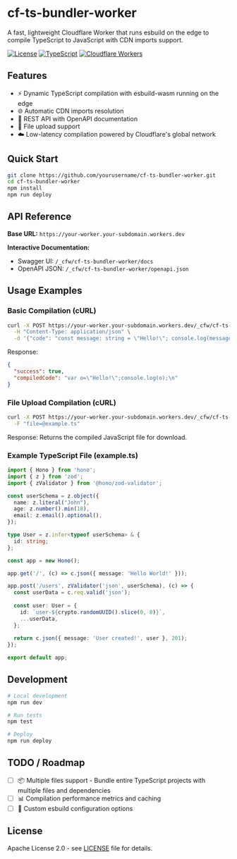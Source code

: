 # cf-ts-bundler-worker

A fast, lightweight Cloudflare Worker that runs esbuild on the edge to compile TypeScript to JavaScript with CDN imports support.

[![License](https://img.shields.io/badge/License-Apache%202.0-blue.svg)](https://opensource.org/licenses/Apache-2.0)
[![TypeScript](https://img.shields.io/badge/TypeScript-5.5-blue)](https://www.typescriptlang.org/)
[![Cloudflare Workers](https://img.shields.io/badge/Cloudflare-Workers-orange)](https://workers.cloudflare.com/)

## Features

- ⚡ Dynamic TypeScript compilation with esbuild-wasm running on the edge
- 🌐 Automatic CDN imports resolution
- 📡 REST API with OpenAPI documentation
- 📁 File upload support
- ☁️ Low-latency compilation powered by Cloudflare's global network

## Quick Start

```bash
git clone https://github.com/yourusername/cf-ts-bundler-worker.git
cd cf-ts-bundler-worker
npm install
npm run deploy
```

## API Reference

**Base URL:** `https://your-worker.your-subdomain.workers.dev`

**Interactive Documentation:**
- Swagger UI: `/_cfw/cf-ts-bundler-worker/docs`
- OpenAPI JSON: `/_cfw/cf-ts-bundler-worker/openapi.json`

## Usage Examples

### Basic Compilation (cURL)

```bash
curl -X POST https://your-worker.your-subdomain.workers.dev/_cfw/cf-ts-bundler-worker/compile \
  -H "Content-Type: application/json" \
  -d '{"code": "const message: string = \"Hello!\"; console.log(message);"}'
```

Response:
```json
{
  "success": true,
  "compiledCode": "var o=\"Hello!\";console.log(o);\n"
}
```

### File Upload Compilation (cURL)

```bash
curl -X POST https://your-worker.your-subdomain.workers.dev/_cfw/cf-ts-bundler-worker/compile-file \
  -F "file=@example.ts"
```

Response: Returns the compiled JavaScript file for download.

### Example TypeScript File (example.ts)

```typescript
import { Hono } from 'hono';
import { z } from 'zod';
import { zValidator } from '@hono/zod-validator';

const userSchema = z.object({
  name: z.literal("John"),
  age: z.number().min(18),
  email: z.email().optional(),
});

type User = z.infer<typeof userSchema> & {
  id: string;
};

const app = new Hono();

app.get('/', (c) => c.json({ message: 'Hello World!' }));

app.post('/users', zValidator('json', userSchema), (c) => {
  const userData = c.req.valid('json');
  
  const user: User = {
    id: `user-${crypto.randomUUID().slice(0, 8)}`,
    ...userData,
  };
  
  return c.json({ message: 'User created!', user }, 201);
});

export default app;
```

## Development

```bash
# Local development
npm run dev

# Run tests
npm test

# Deploy
npm run deploy
```

## TODO / Roadmap

- [ ] 📦 Multiple files support - Bundle entire TypeScript projects with multiple files and dependencies
- [ ] 📊 Compilation performance metrics and caching
- [ ] 🔧 Custom esbuild configuration options

## License

Apache License 2.0 - see [LICENSE](LICENSE) file for details.